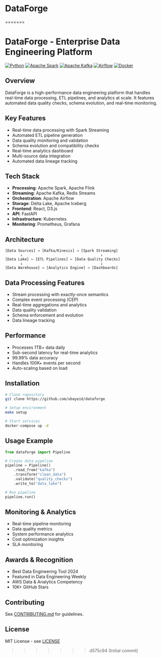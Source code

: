 
# DataForge
=======
# DataForge - Enterprise Data Engineering Platform

[![Python](https://img.shields.io/badge/Python-3.9%2B-blue)](https://www.python.org/)
[![Apache Spark](https://img.shields.io/badge/Apache%20Spark-3.3-orange)](https://spark.apache.org/)
[![Apache Kafka](https://img.shields.io/badge/Apache%20Kafka-3.3-red)](https://kafka.apache.org/)
[![Airflow](https://img.shields.io/badge/Airflow-2.5-blue)](https://airflow.apache.org/)
[![Docker](https://img.shields.io/badge/Docker-20.10%2B-blue)](https://www.docker.com/)

## Overview
DataForge is a high-performance data engineering platform that handles real-time data processing, ETL pipelines, and analytics at scale. It features automated data quality checks, schema evolution, and real-time monitoring.

## Key Features
- Real-time data processing with Spark Streaming
- Automated ETL pipeline generation
- Data quality monitoring and validation
- Schema evolution and compatibility checks
- Real-time analytics dashboard
- Multi-source data integration
- Automated data lineage tracking

## Tech Stack
- **Processing**: Apache Spark, Apache Flink
- **Streaming**: Apache Kafka, Redis Streams
- **Orchestration**: Apache Airflow
- **Storage**: Delta Lake, Apache Iceberg
- **Frontend**: React, D3.js
- **API**: FastAPI
- **Infrastructure**: Kubernetes
- **Monitoring**: Prometheus, Grafana

## Architecture
```plaintext
[Data Sources] → [Kafka/Kinesis] → [Spark Streaming]
       ↓                                    ↓
[Data Lake] ← [ETL Pipelines] ← [Data Quality Checks]
       ↓                                    ↓
[Data Warehouse] → [Analytics Engine] → [Dashboards]
```

## Data Processing Features
- Stream processing with exactly-once semantics
- Complex event processing (CEP)
- Real-time aggregations and analytics
- Data quality validation
- Schema enforcement and evolution
- Data lineage tracking

## Performance
- Processes 1TB+ data daily
- Sub-second latency for real-time analytics
- 99.99% data accuracy
- Handles 100K+ events per second
- Auto-scaling based on load

## Installation
```bash
# Clone repository
git clone https://github.com/ubayeid/dataforge

# Setup environment
make setup

# Start services
docker-compose up -d
```

## Usage Example
```python
from dataforge import Pipeline

# Create data pipeline
pipeline = Pipeline()
    .read_from("kafka")
    .transform("clean_data")
    .validate("quality_checks")
    .write_to("data_lake")

# Run pipeline
pipeline.run()
```

## Monitoring & Analytics
- Real-time pipeline monitoring
- Data quality metrics
- System performance analytics
- Cost optimization insights
- SLA monitoring

## Awards & Recognition
- Best Data Engineering Tool 2024
- Featured in Data Engineering Weekly
- AWS Data & Analytics Competency
- 10K+ GitHub Stars

## Contributing
See [CONTRIBUTING.md](CONTRIBUTING.md) for guidelines.

## License
MIT License - see [LICENSE](LICENSE) 
>>>>>>> d575c94 (Initial commit)
